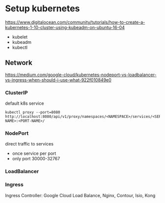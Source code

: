 # Setup kubernetes
https://www.digitalocean.com/community/tutorials/how-to-create-a-kubernetes-1-10-cluster-using-kubeadm-on-ubuntu-16-04
- kubelet
- kubeadm
- kubectl


## Network
https://medium.com/google-cloud/kubernetes-nodeport-vs-loadbalancer-vs-ingress-when-should-i-use-what-922f010849e0
### ClusterIP
default k8s service
```
kubectl proxy --port=8080
http://localhost:8080/api/v1/proxy/namespaces/<NAMESPACE>/services/<SERVICE-NAME>:<PORT-NAME>/
```

### NodePort
direct traffic to services
- once service per port
- only port 30000-32767

### LoadBalancer

### Ingress
Ingress Controller: Google Cloud Load Balance, Nginx, Contour, Isio, Kong
